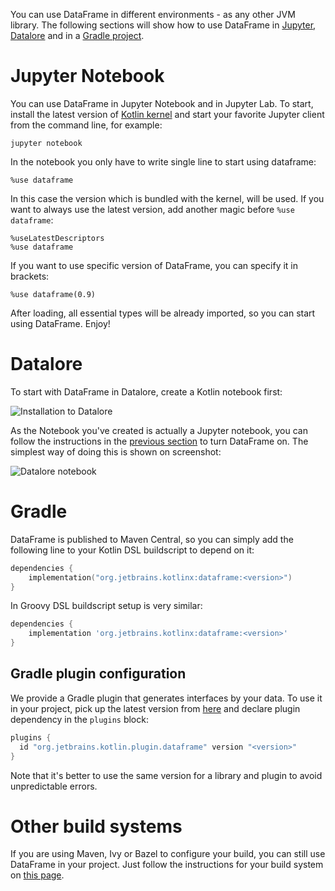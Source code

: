 [//]: # (title: Installation)

You can use DataFrame in different environments - as any other JVM library.
The following sections will show how to use DataFrame in [Jupyter](#jupyter-notebook), [Datalore](#datalore) and in a [Gradle project](#gradle).

# Jupyter Notebook

You can use DataFrame in Jupyter Notebook and in Jupyter Lab.
To start, install the latest version of [Kotlin kernel](https://github.com/Kotlin/kotlin-jupyter#installation) and start your favorite Jupyter client from
the command line, for example:

```shell
jupyter notebook
```

In the notebook you only have to write single line to start using dataframe:

```text
%use dataframe
```

In this case the version which is bundled with the kernel, will be used.
If you want to always use the latest version, add another magic before `%use dataframe`:

```text
%useLatestDescriptors
%use dataframe
```

If you want to use specific version of DataFrame, you can specify it in brackets:

```text
%use dataframe(0.9)
```

After loading, all essential types will be already imported, so you can start using DataFrame. Enjoy!

# Datalore

To start with DataFrame in Datalore, create a Kotlin notebook first:

![Installation to Datalore](datalore-1.png)

As the Notebook you've created is actually a Jupyter notebook, you can follow the instructions in the [previous section](#jupyter-notebook) to turn DataFrame on. The simplest way of doing this is shown on screenshot:

![Datalore notebook](datalore-2.png)

# Gradle

DataFrame is published to Maven Central, so you can simply add the following line to your Kotlin DSL
buildscript to depend on it:

```kotlin
dependencies {
    implementation("org.jetbrains.kotlinx:dataframe:<version>")
}
```

In Groovy DSL buildscript setup is very similar:
```groovy
dependencies {
    implementation 'org.jetbrains.kotlinx:dataframe:<version>'
}
```

## Gradle plugin configuration

We provide a Gradle plugin that generates interfaces by your data.
To use it in your project, pick up the latest version from [here](https://plugins.gradle.org/plugin/org.jetbrains.kotlin.plugin.dataframe)
and declare plugin dependency in the `plugins` block:
```groovy
plugins {
  id "org.jetbrains.kotlin.plugin.dataframe" version "<version>"
}
```

Note that it's better to use the same version for a library and plugin to avoid unpredictable errors.

# Other build systems

If you are using Maven, Ivy or Bazel to configure your build, you can still use DataFrame in your project.
Just follow the instructions for your build system on [this page](https://search.maven.org/artifact/org.jetbrains.kotlinx/dataframe/0.8.0-dev-515/jar).
